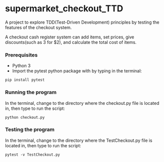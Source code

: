 # supermarket_checkout_TTD
A project to explore TDD(Test-Driven Development) principles by testing the features of the checkout system.

A checkout cash register system can add items, set prices, give discounts(such as 3 for $2), and calculate the total cost of items.

### Prerequisites

 * Python 3
 * Import the pytest python package with by typing in the terminal:
 
```
pip install pytest
```

### Running the program
 
In the terminal, change to the directory where the checkout.py file is located in, then type to run the script:

```
python checkout.py
```

### Testing the program

In the terminal, change to the directory where the TestCheckout.py file is located in, then type to run the script:

```
pytest -v TestCheckout.py
```
